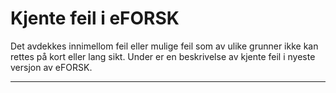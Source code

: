 # Kjente feil i eFORSK

Det avdekkes innimellom feil eller mulige feil som av ulike grunner ikke kan rettes på kort eller lang sikt. Under er en beskrivelse av kjente feil i nyeste versjon av eFORSK.



---
